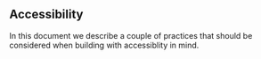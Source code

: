 ## Accessibility
In this document we describe a couple of practices that should be considered when building with accessiblity in mind.
